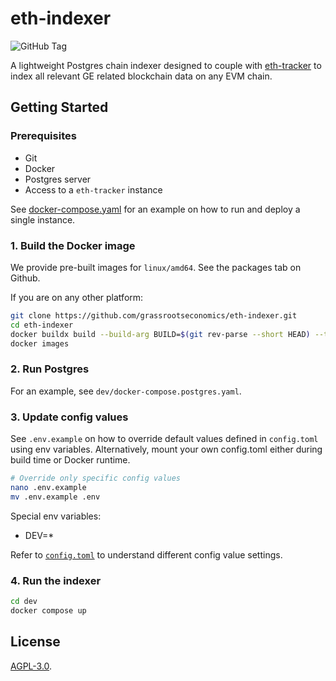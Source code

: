 # eth-indexer

![GitHub Tag](https://img.shields.io/github/v/tag/grassrootseconomics/eth-indexer)

A lightweight Postgres chain indexer designed to couple with
[eth-tracker](https://github.com/grassrootseconomics/eth-tracker) to index all
relevant GE related blockchain data on any EVM chain.

## Getting Started

### Prerequisites

- Git
- Docker
- Postgres server
- Access to a `eth-tracker` instance

See [docker-compose.yaml](dev/docker-compose.yaml) for an example on how to run
and deploy a single instance.

### 1. Build the Docker image

We provide pre-built images for `linux/amd64`. See the packages tab on Github.

If you are on any other platform:

```bash
git clone https://github.com/grassrootseconomics/eth-indexer.git
cd eth-indexer
docker buildx build --build-arg BUILD=$(git rev-parse --short HEAD) --tag eth-indexer:$(git rev-parse --short HEAD) --tag eth-indexer:latest .
docker images
```

### 2. Run Postgres

For an example, see `dev/docker-compose.postgres.yaml`.

### 3. Update config values

See `.env.example` on how to override default values defined in `config.toml`
using env variables. Alternatively, mount your own config.toml either during
build time or Docker runtime.

```bash
# Override only specific config values
nano .env.example
mv .env.example .env
```

Special env variables:

- DEV=*

Refer to [`config.toml`](config.toml) to understand different config value
settings.

### 4. Run the indexer

```bash
cd dev
docker compose up
```

## License

[AGPL-3.0](LICENSE).
